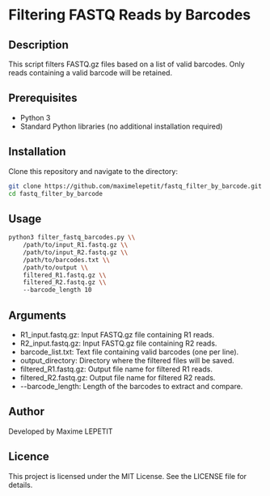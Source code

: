 # Filtering FASTQ Reads by Barcodes

## Description

This script filters FASTQ.gz files based on a list of valid barcodes. Only reads containing a valid barcode will be retained.

## Prerequisites

- Python 3
- Standard Python libraries (no additional installation required)

## Installation

Clone this repository and navigate to the directory:

```bash
git clone https://github.com/maximelepetit/fastq_filter_by_barcode.git
cd fastq_filter_by_barcode
```
## Usage 

```bash
python3 filter_fastq_barcodes.py \\
    /path/to/input_R1.fastq.gz \\
    /path/to/input_R2.fastq.gz \\
    /path/to/barcodes.txt \\
    /path/to/output \\
    filtered_R1.fastq.gz \\
    filtered_R2.fastq.gz \\
    --barcode_length 10
```

## Arguments

* R1_input.fastq.gz: Input FASTQ.gz file containing R1 reads.
* R2_input.fastq.gz: Input FASTQ.gz file containing R2 reads.
* barcode_list.txt: Text file containing valid barcodes (one per line).
* output_directory: Directory where the filtered files will be saved.
* filtered_R1.fastq.gz: Output file name for filtered R1 reads.
* filtered_R2.fastq.gz: Output file name for filtered R2 reads.
* --barcode_length: Length of the barcodes to extract and compare.

## Author

Developed by Maxime LEPETIT

## Licence

This project is licensed under the MIT License. See the LICENSE file for details.


